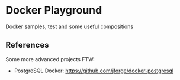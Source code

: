 # Docker Playground

Docker samples, test and some useful compositions

## References

Some more advanced projects FTW:

- PostgreSQL Docker: <https://github.com/jforge/docker-postgresql>
